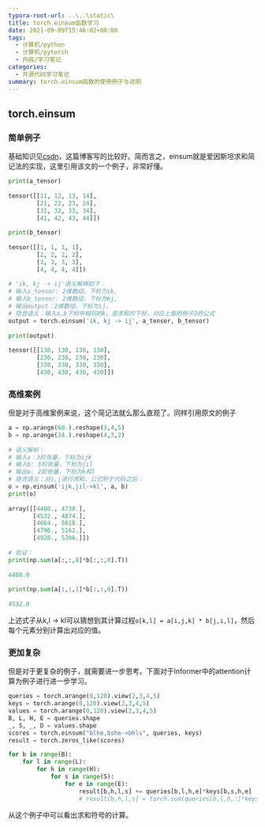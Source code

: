 ```yaml
---
typora-root-url: ..\..\static\
title: torch.einsum函数学习
date: 2021-09-09T15:46:02+08:00
tags:
  - 计算机/python
  - 计算机/pytorch
  - 内容/学习笔记
categories:
  - 开源代码学习笔记
summary: torch.einsum函数的使用例子与说明
---
```


## torch.einsum

### 简单例子

基础知识见[csdn](https://blog.csdn.net/a2806005024/article/details/96462827)，这篇博客写的比较好。简而言之，einsum就是爱因斯坦求和简记法的实现，这里引用该文的一个例子，非常好懂。

```python
print(a_tensor)
 
tensor([[11, 12, 13, 14],
        [21, 22, 23, 24],
        [31, 32, 33, 34],
        [41, 42, 43, 44]])
 
print(b_tensor)
 
tensor([[1, 1, 1, 1],
        [2, 2, 2, 2],
        [3, 3, 3, 3],
        [4, 4, 4, 4]])
 
# 'ik, kj -> ij'语义解释如下：
# 输入a_tensor: 2维数组，下标为ik,
# 输入b_tensor: 2维数组，下标为kj,
# 输出output：2维数组，下标为ij。
# 隐含语义：输入a,b下标中相同的k，是求和的下标，对应上面的例子2的公式
output = torch.einsum('ik, kj -> ij', a_tensor, b_tensor)
 
print(output)
 
tensor([[130, 130, 130, 130],
        [230, 230, 230, 230],
        [330, 330, 330, 330],
        [430, 430, 430, 430]])
```

### 高维案例

但是对于高维案例来说，这个简记法就么那么直观了。同样引用原文的例子

```python
a = np.arange(60.).reshape(3,4,5)
b = np.arange(24.).reshape(4,3,2)
 
# 语义解析：
# 输入a：3阶张量，下标为ijk
# 输入b: 3阶张量，下标为jil
# 输出o: 2阶张量，下标为k和l
# 隐含语义：对i,j进行求和，公式附于代码之后：
o = np.einsum('ijk,jil->kl', a, b)
print(o)
 
array([[4400., 4730.],
       [4532., 4874.],
       [4664., 5018.],
       [4796., 5162.],
       [4928., 5306.]])
 
# 验证：
print(np.sum(a[:,:,0]*b[:,:,0].T))
 
4400.0
 
print(np.sum(a[:,:,1]*b[:,:,0].T))
 
4532.0
```

上述式子从k,l -> kl可以猜想到其计算过程`o[k,l] = a[i,j,k] * b[j,i,l]`，然后每个元素分别计算出对应的值。

### 更加复杂

但是对于更复杂的例子，就需要进一步思考。下面对于Informer中的attention计算为例子进行进一步学习。

```python
queries = torch.arange(0,120).view(2,3,4,5)
keys = torch.arange(0,120).view(2,3,4,5)
values = torch.arange(0,120).view(2,3,4,5)
B, L, H, E = queries.shape
_, S, _, D = values.shape
scores = torch.einsum("blhe,bshe->bhls", queries, keys)
result = torch.zeros_like(scores)

for b in range(B):
    for l in range(L):
        for h in range(H):
            for s in range(S):
                for e in range(E):
                    result[b,h,l,s] += queries[b,l,h,e]*keys[b,s,h,e]
                    # result[b,h,l,s] = torch.sum(queries[b,l,h,:]*keys[b,s,h,:])
```

从这个例子中可以看出求和符号的计算。